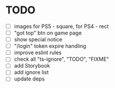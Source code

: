 # TODO

- [ ] images for PS5 - square, for PS4 - rect
- [ ] "got top" btn on game page
- [ ] show special notice
- [ ] "/login" token expire handling
- [ ] improve eslint rules
- [ ] check all "ts-ignore", "TODO", "FIXME"
- [ ] add Storybook
- [ ] add ignore list
- [ ] update deps

